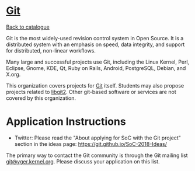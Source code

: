 
# [Git](http://git-scm.com)

[Back to catalogue](../README.md#git)

Git is the most widely-used revision control system in Open Source. It is a distributed system with an emphasis on speed, data integrity, and support for distributed, non-linear workflows.

Many large and successful projects use Git, including the Linux Kernel, Perl, Eclipse, Gnome, KDE, Qt, Ruby on Rails, Android, PostgreSQL, Debian, and X.org.

This organization covers projects for [Git](https://github.com/git/git) itself. Students may also propose
projects related to [libgit2](http://libgit2.github.io/). Other git-based software or services are not covered by this organization.

# Application Instructions

* Twitter: Please read the "About applying for SoC with the Git project" section in the ideas page: https://git.github.io/SoC-2018-Ideas/

The primary way to contact the Git community is through the Git mailing list git@vger.kernel.org. Please discuss your application on this list.